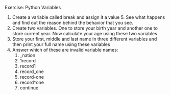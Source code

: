 Exercise: Python Variables

1. Create a variable called break and assign it a value 5. See what happens and find out the reason behind the behavior that you see.
2. Create two variables. One to store your birth year and another one to store current year. Now calculate your age using these two variables
3. Store your first, middle and last name in three different variables and then print your full name using these variables
4. Answer which of these are invalid variable names: 
   1. _nation 
   2. 1record 
   3. record1 
   4. record_one 
   5. record-one 
   6. record^one 
   7. continue